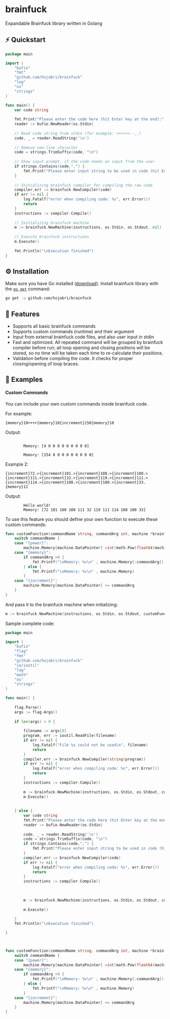 # brainfuck
Expandable Brainfuck library written in Golang

## ⚡️ Quickstart

```go
package main

import (
	"bufio"
	"fmt"
	"github.com/hojabri/brainfuck"
	"log"
	"os"
	"strings"
)

func main() {
	var code string
	
	fmt.Print("Please enter the code here (hit Enter key at the end):")
	reader := bufio.NewReader(os.Stdin)
	
	// Read code string from stdin (for example: ++++>>--,.)
	code, _ = reader.ReadString('\n')
	
	// Remove new-line character
	code = strings.TrimSuffix(code, "\n")
	
	// Show input prompt, if the code needs an input from the user
	if strings.Contains(code,",") {
		fmt.Print("Please enter input string to be used in code (hit Enter key at the end):")
	}
	
	// Initializing brainfuck compiler for compiling the raw code
	compiler,err := brainfuck.NewCompiler(code)
	if err != nil {
		log.Fatalf("error when compiling code: %s", err.Error())
		return
	}
	instructions := compiler.Compile()
	
	// Initializing brainfuck machine
	m := brainfuck.NewMachine(instructions, os.Stdin, os.Stdout, nil)
	
	// Execute brainfuck instructions
	m.Execute()
	
	fmt.Println("\nExecution finished")
}
```

## ⚙️ Installation

Make sure you have Go installed ([download](https://golang.org/dl/)). 
Install brainfuck library with the [`go get`](https://github.com/hojabri/brainfuck) command:

```bash
go get -u github.com/hojabri/brainfuck
```

## 🎯 Features

-   Supports all basic brainfuck commands
-   Supports custom commands (runtime) and their argument
-   Input from external brainfuck code files, and also user input in stdin
-   Fast and optimized. All repeated command will be grouped by brainfuck compiler before run; all loop opening and closing positions will be stored, so no time will be taken each time to re-calculate their positions.
-   Validation before compiling the code. It checks for proper closing/opening of loop braces. 

## 📖 Examples

####  Custom Commands 

You can include your own custom commands inside brainfuck code.

For example:
 ```
 {memory}10++++{memory}10{increment}150{memory}10
 ```
 Output:
```		Memory: [0 0 0 0 0 0 0 0 0 0]

		Memory: [4 0 0 0 0 0 0 0 0 0]

		Memory: [154 0 0 0 0 0 0 0 0 0]
```
 Example 2:
 ```
 {increment}72.>{increment}101.>{increment}108.>{increment}108.>{increment}111.>{increment}32.>{increment}119.>{increment}111.>{increment}114.>{increment}108.>{increment}100.>{increment}33.{memory}12
 ```
 Output:
```
		Hello world!
		Memory: [72 101 108 108 111 32 119 111 114 108 100 33]
```
To use this feature you should define your own function to execute these custom commands:

```go
func customFunction(commandName string, commandArg int, machine *brainfuck.Machine) {
	switch commandName {
	case "{power}":
		machine.Memory[machine.DataPointer] =int(math.Pow(float64(machine.Memory[machine.DataPointer]),float64(commandArg)))
	case "{memory}":
		if commandArg >0 {
			fmt.Printf("\nMemory: %v\n" , machine.Memory[:commandArg])
		} else {
			fmt.Printf("\nMemory: %v\n" , machine.Memory)
		}
	case "{increment}":
		machine.Memory[machine.DataPointer] += commandArg
	}
}
```

And pass it to the brainfuck machine when initializing:
```go
m := brainfuck.NewMachine(instructions, os.Stdin, os.Stdout, customFunction)
```

Sample complete code:
```go
package main

import (
	"bufio"
	"flag"
	"fmt"
	"github.com/hojabri/brainfuck"
	"io/ioutil"
	"log"
	"math"
	"os"
	"strings"
)

func main() {
	
	flag.Parse()
	args := flag.Args()
	
	if len(args) > 0 {
		
		filename := args[0]
		program, err := ioutil.ReadFile(filename)
		if err != nil {
			log.Fatalf("File %s could not be used\n", filename)
			return
		}
		compiler,err := brainfuck.NewCompiler(string(program))
		if err != nil {
			log.Fatalf("error when compiling code: %s", err.Error())
			return
		}
		instructions := compiler.Compile()
		
		m := brainfuck.NewMachine(instructions, os.Stdin, os.Stdout, customFunction)
		m.Execute()
	
	
	} else {
		var code string
		fmt.Print("Please enter the code here (hit Enter key at the end):")
		reader := bufio.NewReader(os.Stdin)
		
		code, _ = reader.ReadString('\n')
		code = strings.TrimSuffix(code, "\n")
		if strings.Contains(code,",") {
			fmt.Print("Please enter input string to be used in code (hit Enter key at the end):")
		}
		compiler,err := brainfuck.NewCompiler(code)
		if err != nil {
			log.Fatalf("error when compiling code: %s", err.Error())
			return
		}
		instructions := compiler.Compile()
		
		
		
		m := brainfuck.NewMachine(instructions, os.Stdin, os.Stdout, customFunction)
		
		m.Execute()
	
	}
	fmt.Println("\nExecution finished")

}



func customFunction(commandName string, commandArg int, machine *brainfuck.Machine) {
	switch commandName {
	case "{power}":
		machine.Memory[machine.DataPointer] =int(math.Pow(float64(machine.Memory[machine.DataPointer]),float64(commandArg)))
	case "{memory}":
		if commandArg >0 {
			fmt.Printf("\nMemory: %v\n" , machine.Memory[:commandArg])
		} else {
			fmt.Printf("\nMemory: %v\n" , machine.Memory)
		}
	case "{increment}":
		machine.Memory[machine.DataPointer] += commandArg
	}
}
```

